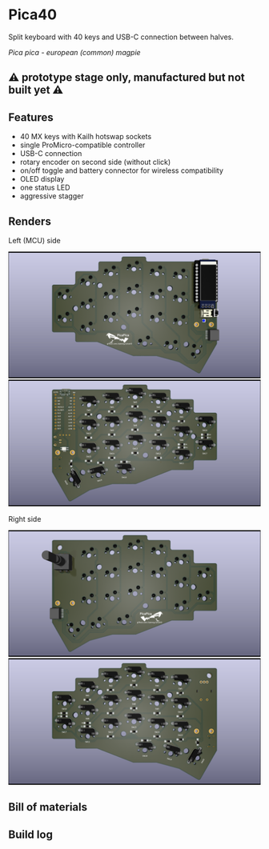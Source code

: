 # Pica40

Split keyboard with 40 keys and USB-C connection between halves.

_Pica pica - european (common) magpie_

## ⚠️ prototype stage only, manufactured but not built yet ⚠️

## Features

- 40 MX keys with Kailh hotswap sockets
- single ProMicro-compatible controller
- USB-C connection
- rotary encoder on second side (without click)
- on/off toggle and battery connector for wireless compatibility
- OLED display
- one status LED
- aggressive stagger

## Renders

Left (MCU) side

<img src='images\render-pcb-left-front.png' width="600">
<img src='images\render-pcb-left-back.png' width="600">

Right side

<img src='images\render-pcb-right-front.png' width="600">
<img src='images\render-pcb-right-back.png' width="600">

## Bill of materials

## Build log
